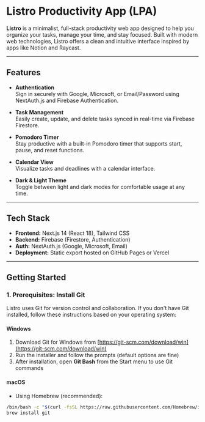 # Listro Productivity App (LPA)

**Listro** is a minimalist, full-stack productivity web app designed to help you organize your tasks, manage your time, and stay focused. Built with modern web technologies, Listro offers a clean and intuitive interface inspired by apps like Notion and Raycast.

---

## Features

- **Authentication**  
  Sign in securely with Google, Microsoft, or Email/Password using NextAuth.js and Firebase Authentication.

- **Task Management**  
  Easily create, update, and delete tasks synced in real-time via Firebase Firestore.

- **Pomodoro Timer**  
  Stay productive with a built-in Pomodoro timer that supports start, pause, and reset functions.

- **Calendar View**  
  Visualize tasks and deadlines with a calendar interface.

- **Dark & Light Theme**  
  Toggle between light and dark modes for comfortable usage at any time.

---

## Tech Stack

- **Frontend:** Next.js 14 (React 18), Tailwind CSS  
- **Backend:** Firebase (Firestore, Authentication)  
- **Auth:** NextAuth.js (Google, Microsoft, Email)  
- **Deployment:** Static export hosted on GitHub Pages or Vercel

---

## Getting Started

### 1. Prerequisites: Install Git

Listro uses Git for version control and collaboration. If you don't have Git installed, follow these instructions based on your operating system:

#### Windows

1. Download Git for Windows from [https://git-scm.com/download/win](https://git-scm.com/download/win)  
2. Run the installer and follow the prompts (default options are fine)  
3. After installation, open **Git Bash** from the Start menu to use Git commands

#### macOS

- Using Homebrew (recommended):

```bash
/bin/bash -c "$(curl -fsSL https://raw.githubusercontent.com/Homebrew/install/HEAD/install.sh)"
brew install git

